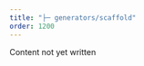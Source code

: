 ```yaml
---
title: "├─ generators/scaffold"
order: 1200
---
```

Content not yet written
<!-- TODO: FILL THIS OUT-->